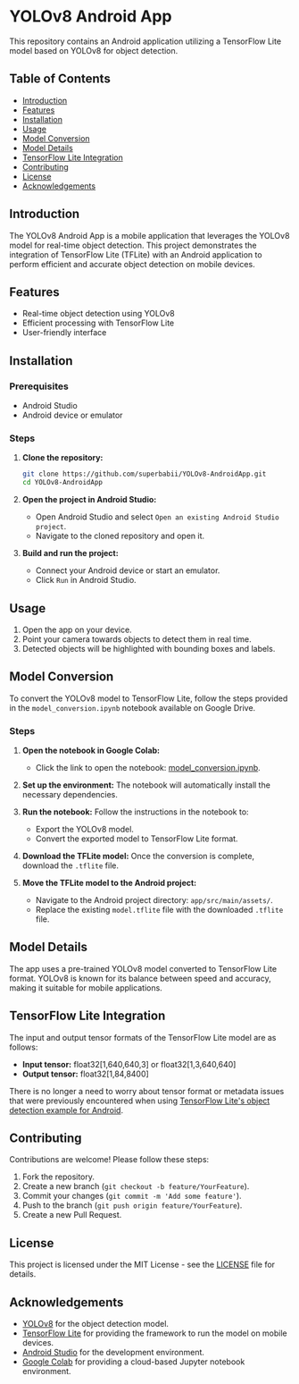 # YOLOv8 Android App

This repository contains an Android application utilizing a TensorFlow Lite model based on YOLOv8 for object detection.

## Table of Contents

- [Introduction](#introduction)
- [Features](#features)
- [Installation](#installation)
- [Usage](#usage)
- [Model Conversion](#model-conversion)
- [Model Details](#model-details)
- [TensorFlow Lite Integration](#tensorflow-lite-integration)
- [Contributing](#contributing)
- [License](#license)
- [Acknowledgements](#acknowledgements)

## Introduction

The YOLOv8 Android App is a mobile application that leverages the YOLOv8 model for real-time object detection. This project demonstrates the integration of TensorFlow Lite (TFLite) with an Android application to perform efficient and accurate object detection on mobile devices.

## Features

- Real-time object detection using YOLOv8
- Efficient processing with TensorFlow Lite
- User-friendly interface

## Installation

### Prerequisites

- Android Studio
- Android device or emulator

### Steps

1. **Clone the repository:**
    ```bash
    git clone https://github.com/superbabii/YOLOv8-AndroidApp.git
    cd YOLOv8-AndroidApp
    ```

2. **Open the project in Android Studio:**
    - Open Android Studio and select `Open an existing Android Studio project`.
    - Navigate to the cloned repository and open it.

3. **Build and run the project:**
    - Connect your Android device or start an emulator.
    - Click `Run` in Android Studio.

## Usage

1. Open the app on your device.
2. Point your camera towards objects to detect them in real time.
3. Detected objects will be highlighted with bounding boxes and labels.

## Model Conversion

To convert the YOLOv8 model to TensorFlow Lite, follow the steps provided in the `model_conversion.ipynb` notebook available on Google Drive.

### Steps

1. **Open the notebook in Google Colab:**
    - Click the link to open the notebook: [model_conversion.ipynb](https://colab.research.google.com/drive/10RQCjBIc19sna2Nwa4oGso1aC17W8ARq?usp=sharing).

2. **Set up the environment:**
    The notebook will automatically install the necessary dependencies.

3. **Run the notebook:**
    Follow the instructions in the notebook to:
    - Export the YOLOv8 model.
    - Convert the exported model to TensorFlow Lite format.

4. **Download the TFLite model:**
    Once the conversion is complete, download the `.tflite` file.

5. **Move the TFLite model to the Android project:**
    - Navigate to the Android project directory: `app/src/main/assets/`.
    - Replace the existing `model.tflite` file with the downloaded `.tflite` file.

## Model Details

The app uses a pre-trained YOLOv8 model converted to TensorFlow Lite format. YOLOv8 is known for its balance between speed and accuracy, making it suitable for mobile applications.

## TensorFlow Lite Integration

The input and output tensor formats of the TensorFlow Lite model are as follows:
- **Input tensor:** float32[1,640,640,3] or float32[1,3,640,640]
- **Output tensor:** float32[1,84,8400]

There is no longer a need to worry about tensor format or metadata issues that were previously encountered when using [TensorFlow Lite's object detection example for Android](https://github.com/tensorflow/examples/tree/master/lite/examples/object_detection/android).

## Contributing

Contributions are welcome! Please follow these steps:

1. Fork the repository.
2. Create a new branch (`git checkout -b feature/YourFeature`).
3. Commit your changes (`git commit -m 'Add some feature'`).
4. Push to the branch (`git push origin feature/YourFeature`).
5. Create a new Pull Request.

## License

This project is licensed under the MIT License - see the [LICENSE](LICENSE) file for details.

## Acknowledgements

- [YOLOv8](https://github.com/ultralytics/ultralytics) for the object detection model.
- [TensorFlow Lite](https://www.tensorflow.org/lite) for providing the framework to run the model on mobile devices.
- [Android Studio](https://developer.android.com/studio) for the development environment.
- [Google Colab](https://colab.research.google.com) for providing a cloud-based Jupyter notebook environment.
